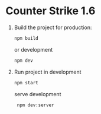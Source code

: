 ﻿# Counter Strike 1.6

 1. Build the project for production:
    ```bash
    npm build
    ```
    or development
    ```bash
    npm dev
    ```

2. Run project in development
    ```bash
    npm start
    ```
   serve development
   ```bash
    npm dev:server
    ```
